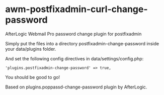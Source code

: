 # awm-postfixadmin-curl-change-password
AfterLogic Webmail Pro password change plugin for postfixadmin

Simply put the files into a directory postfixadmin-change-password inside your data/plugins folder.

And set the following config directives in data/settings/config.php:
```
'plugins.postfixadmin-change-password' => true,
```

You should be good to go!

Based on plugins.poppassd-change-password plugin by AfterLogic.

